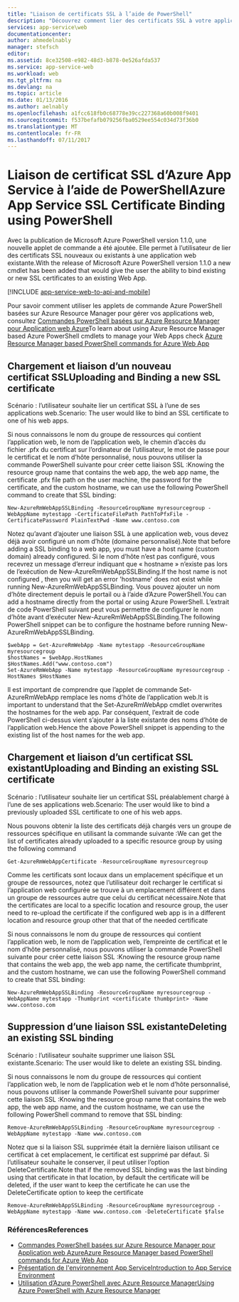```yaml
---
title: "Liaison de certificats SSL à l’aide de PowerShell"
description: "Découvrez comment lier des certificats SSL à votre application web à l’aide de PowerShell."
services: app-service\web
documentationcenter: 
author: ahmedelnably
manager: stefsch
editor: 
ms.assetid: 8ce32508-e982-48d3-b878-0e526afda537
ms.service: app-service-web
ms.workload: web
ms.tgt_pltfrm: na
ms.devlang: na
ms.topic: article
ms.date: 01/13/2016
ms.author: aelnably
ms.openlocfilehash: a1fcc618fb0c68778e39cc227368a60b008f9401
ms.sourcegitcommit: f537befafb079256fba0529ee554c034d73f36b0
ms.translationtype: MT
ms.contentlocale: fr-FR
ms.lasthandoff: 07/11/2017
---
```

# <a name="azure-app-service-ssl-certificate-binding-using-powershell"></a><span data-ttu-id="ce0fd-103">Liaison de certificat SSL d’Azure App Service à l’aide de PowerShell</span><span class="sxs-lookup"><span data-stu-id="ce0fd-103">Azure App Service SSL Certificate Binding using PowerShell</span></span>
<span data-ttu-id="ce0fd-104">Avec la publication de Microsoft Azure PowerShell version 1.1.0, une nouvelle applet de commande a été ajoutée. Elle permet à l’utilisateur de lier des certificats SSL nouveaux ou existants à une application web existante.</span><span class="sxs-lookup"><span data-stu-id="ce0fd-104">With the release of Microsoft Azure PowerShell version 1.1.0 a new cmdlet has been added that would give the user the ability to bind existing or new SSL certificates to an existing Web App.</span></span>

[!INCLUDE [app-service-web-to-api-and-mobile](../../includes/app-service-web-to-api-and-mobile.md)]

<span data-ttu-id="ce0fd-105">Pour savoir comment utiliser les applets de commande Azure PowerShell basées sur Azure Resource Manager pour gérer vos applications web, consultez [Commandes PowerShell basées sur Azure Resource Manager pour Application web Azure](app-service-web-app-azure-resource-manager-powershell.md)</span><span class="sxs-lookup"><span data-stu-id="ce0fd-105">To learn about using Azure Resource Manager based Azure PowerShell cmdlets to manage your Web Apps check [Azure Resource Manager based PowerShell commands for Azure Web App](app-service-web-app-azure-resource-manager-powershell.md)</span></span>

## <a name="uploading-and-binding-a-new-ssl-certificate"></a><span data-ttu-id="ce0fd-106">Chargement et liaison d’un nouveau certificat SSL</span><span class="sxs-lookup"><span data-stu-id="ce0fd-106">Uploading and Binding a new SSL certificate</span></span>
<span data-ttu-id="ce0fd-107">Scénario : l’utilisateur souhaite lier un certificat SSL à l’une de ses applications web.</span><span class="sxs-lookup"><span data-stu-id="ce0fd-107">Scenario: The user would like to bind an SSL certificate to one of his web apps.</span></span>

<span data-ttu-id="ce0fd-108">Si nous connaissons le nom du groupe de ressources qui contient l’application web, le nom de l’application web, le chemin d’accès du fichier .pfx du certificat sur l’ordinateur de l’utilisateur, le mot de passe pour le certificat et le nom d’hôte personnalisé, nous pouvons utiliser la commande PowerShell suivante pour créer cette liaison SSL :</span><span class="sxs-lookup"><span data-stu-id="ce0fd-108">Knowing the resource group name that contains the web app, the web app name, the certificate .pfx file path on the user machine, the password for the certificate, and the custom hostname, we can use the following PowerShell command to create that SSL binding:</span></span>

    New-AzureRmWebAppSSLBinding -ResourceGroupName myresourcegroup -WebAppName mytestapp -CertificateFilePath PathToPfxFile -CertificatePassword PlainTextPwd -Name www.contoso.com

<span data-ttu-id="ce0fd-109">Notez qu’avant d’ajouter une liaison SSL à une application web, vous devez déjà avoir configuré un nom d’hôte (domaine personnalisé).</span><span class="sxs-lookup"><span data-stu-id="ce0fd-109">Note that before adding a SSL binding to a web app, you must have a host name (custom domain) already configured.</span></span> <span data-ttu-id="ce0fd-110">Si le nom d’hôte n’est pas configuré, vous recevrez un message d’erreur indiquant que « hostname » n’existe pas lors de l’exécution de New-AzureRmWebAppSSLBinding.</span><span class="sxs-lookup"><span data-stu-id="ce0fd-110">If the host name is not configured , then you will get an error 'hostname' does not exist while running  New-AzureRmWebAppSSLBinding.</span></span> <span data-ttu-id="ce0fd-111">Vous pouvez ajouter un nom d’hôte directement depuis le portail ou à l’aide d’Azure PowerShell.</span><span class="sxs-lookup"><span data-stu-id="ce0fd-111">You can add a hostname directly from the portal or using Azure PowerShell.</span></span> <span data-ttu-id="ce0fd-112">L’extrait de code PowerShell suivant peut vous permettre de configurer le nom d’hôte avant d’exécuter New-AzureRmWebAppSSLBinding.</span><span class="sxs-lookup"><span data-stu-id="ce0fd-112">The following PowerShell snippet can be to configure the hostname before running New-AzureRmWebAppSSLBinding.</span></span>   

    $webApp = Get-AzureRmWebApp -Name mytestapp -ResourceGroupName myresourcegroup  
    $hostNames = $webApp.HostNames  
    $HostNames.Add("www.contoso.com")  
    Set-AzureRmWebApp -Name mytestapp -ResourceGroupName myresourcegroup -HostNames $HostNames   

<span data-ttu-id="ce0fd-113">Il est important de comprendre que l’applet de commande Set-AzureRmWebApp remplace les noms d’hôte de l’application web.</span><span class="sxs-lookup"><span data-stu-id="ce0fd-113">It is important to understand that the Set-AzureRmWebApp cmdlet overwrites the hostnames for the web app.</span></span> <span data-ttu-id="ce0fd-114">Par conséquent, l’extrait de code PowerShell ci-dessus vient s’ajouter à la liste existante des noms d’hôte de l’application web.</span><span class="sxs-lookup"><span data-stu-id="ce0fd-114">Hence the above PowerShell snippet is appending to the existing list of the host names for the web app.</span></span>  

## <a name="uploading-and-binding-an-existing-ssl-certificate"></a><span data-ttu-id="ce0fd-115">Chargement et liaison d’un certificat SSL existant</span><span class="sxs-lookup"><span data-stu-id="ce0fd-115">Uploading and Binding an existing SSL certificate</span></span>
<span data-ttu-id="ce0fd-116">Scénario : l’utilisateur souhaite lier un certificat SSL préalablement chargé à l’une de ses applications web.</span><span class="sxs-lookup"><span data-stu-id="ce0fd-116">Scenario: The user would like to bind a previously uploaded SSL certificate to one of his web apps.</span></span>

<span data-ttu-id="ce0fd-117">Nous pouvons obtenir la liste des certificats déjà chargés vers un groupe de ressources spécifique en utilisant la commande suivante :</span><span class="sxs-lookup"><span data-stu-id="ce0fd-117">We can get the list of certificates already uploaded to a specific resource group by using the following command</span></span>

    Get-AzureRmWebAppCertificate -ResourceGroupName myresourcegroup

<span data-ttu-id="ce0fd-118">Comme les certificats sont locaux dans un emplacement spécifique et un groupe de ressources, notez que l’utilisateur doit recharger le certificat si l’application web configurée se trouve à un emplacement différent et dans un groupe de ressources autre que celui du certificat nécessaire.</span><span class="sxs-lookup"><span data-stu-id="ce0fd-118">Note that the certificates are local to a specific location and resource group, the user need to re-upload the certificate if the configured web app is in a different location and resource group other that that of the needed certificate</span></span> 

<span data-ttu-id="ce0fd-119">Si nous connaissons le nom du groupe de ressources qui contient l’application web, le nom de l’application web, l’empreinte de certificat et le nom d’hôte personnalisé, nous pouvons utiliser la commande PowerShell suivante pour créer cette liaison SSL :</span><span class="sxs-lookup"><span data-stu-id="ce0fd-119">Knowing the resource group name that contains the web app, the web app name, the certificate thumbprint, and the custom hostname, we can use the following PowerShell command to create that SSL binding:</span></span>

    New-AzureRmWebAppSSLBinding -ResourceGroupName myresourcegroup -WebAppName mytestapp -Thumbprint <certificate thumbprint> -Name www.contoso.com

## <a name="deleting-an-existing-ssl-binding"></a><span data-ttu-id="ce0fd-120">Suppression d’une liaison SSL existante</span><span class="sxs-lookup"><span data-stu-id="ce0fd-120">Deleting an existing SSL binding</span></span>
<span data-ttu-id="ce0fd-121">Scénario : l’utilisateur souhaite supprimer une liaison SSL existante.</span><span class="sxs-lookup"><span data-stu-id="ce0fd-121">Scenario: The user would like to delete an existing SSL binding.</span></span>

<span data-ttu-id="ce0fd-122">Si nous connaissons le nom du groupe de ressources qui contient l’application web, le nom de l’application web et le nom d’hôte personnalisé, nous pouvons utiliser la commande PowerShell suivante pour supprimer cette liaison SSL :</span><span class="sxs-lookup"><span data-stu-id="ce0fd-122">Knowing the resource group name that contains the web app, the web app name, and the custom hostname, we can use the following PowerShell command to remove that SSL binding:</span></span>

    Remove-AzureRmWebAppSSLBinding -ResourceGroupName myresourcegroup -WebAppName mytestapp -Name www.contoso.com

<span data-ttu-id="ce0fd-123">Notez que si la liaison SSL supprimée était la dernière liaison utilisant ce certificat à cet emplacement, le certificat est supprimé par défaut. Si l’utilisateur souhaite le conserver, il peut utiliser l’option DeleteCertificate.</span><span class="sxs-lookup"><span data-stu-id="ce0fd-123">Note that if the removed SSL binding was the last binding using that certificate in that location, by default the certificate will be deleted, if the user want to keep the certificate he can use the DeleteCertificate option to keep the certificate</span></span>

    Remove-AzureRmWebAppSSLBinding -ResourceGroupName myresourcegroup -WebAppName mytestapp -Name www.contoso.com -DeleteCertificate $false

### <a name="references"></a><span data-ttu-id="ce0fd-124">Références</span><span class="sxs-lookup"><span data-stu-id="ce0fd-124">References</span></span>
* [<span data-ttu-id="ce0fd-125">Commandes PowerShell basées sur Azure Resource Manager pour Application web Azure</span><span class="sxs-lookup"><span data-stu-id="ce0fd-125">Azure Resource Manager based PowerShell commands for Azure Web App</span></span>](app-service-web-app-azure-resource-manager-powershell.md)
* [<span data-ttu-id="ce0fd-126">Présentation de l'environnement App Service</span><span class="sxs-lookup"><span data-stu-id="ce0fd-126">Introduction to App Service Environment</span></span>](app-service-app-service-environment-intro.md)
* [<span data-ttu-id="ce0fd-127">Utilisation d’Azure PowerShell avec Azure Resource Manager</span><span class="sxs-lookup"><span data-stu-id="ce0fd-127">Using Azure PowerShell with Azure Resource Manager</span></span>](../powershell-azure-resource-manager.md)


